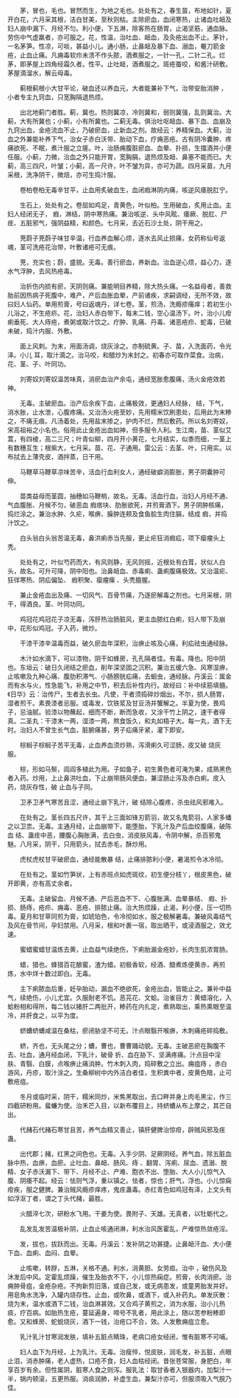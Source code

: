 <!-- { "loadSidebar": true } -->
　　茅，冒也，毛也。冒然而生，为地之毛也。处处有之，春生苗，布地如针，夏开白花，六月采其根，洁白甘美，至秋则枯。主除瘀血，血闭寒热，止诸血吐衄及妇人崩中漏下、月经不匀。利小便，下五淋，除客热在肠胃，止渴坚筋，通血脉。劳伤中气虚羸者，亦可服之。花，性温，治吐血、衄血，及灸疮出血不止。茅针，一名茅笋。性凉，可啖，甚益小儿。通小肠，止鼻衄及暴下血、溺血，罨刀箭金疮，止血止痛。凡痈毒软疖未溃不作头脓，酒煮服之，一针一孔，二针二孔。烂茅，即茅屋上四角经霜久者。性平。止吐衄，酒煮服之。斑疮蚕咬，和酱汁研敷。茅屋滴溜水，解云母毒。

　　蓟根蓟根小大甘平论，破血还以养血元，大者能兼补下气，治带安胎消肿 ，小者专主九窍血，只宽胸隔退热烦。

　　出北地蓟门者胜。蓟，冀也。热则冀凉，冷则冀和，弱则冀强，乱则冀治。大蓟，大有所冀也；小蓟，小有所冀也。二蓟无毒。俱治吐呕衄血、暴下血、血崩及九窍出血，金疮流血不止，乃破瘀血，止新血之剂。故经云：养精保血。大蓟，治血之外兼能补养下气，治女子赤白沃带、胎动下血，疗痈恶疮。古有阴冷囊肿、疼痛欲死、不眠，煮汁服之立瘥。叶，治肠痈腹脏瘀血、血晕、扑损，生擂酒并小便任服。小蓟，力微，治血之外只能开胃，宽胸膈，退热烦及衄、鼻塞不能而已。大蓟，高三四尺，叶皱；小蓟，高一尺许，叶不皱为异，亦可为蔬。四月采苗，九月采根，洗净阴干，微焙，亦可生捣汁服。

　　卷柏卷柏无毒辛甘平，止血用炙破血生，血闭瘕淋阴内痛，咳逆风痿脱肛宁。

　　生石上，处处有之。卷屈如鸡足，青黄色，叶似柏。生用破血，炙用止血。主妇人经闭无子， 瘕，淋结，阴中寒热痛。兼治咳逆、头中风眩、痿厥、脱肛、尸疰、五脏邪气，强阴益精，和颜色。七月采，去近石沙土处，阴干用之。

　　茺蔚子茺蔚子味甘辛温，行血养血解心烦，逐水去风止损痛，女药称仙号返魂，茎可洗疮花治带，叶敷诸疮可无痕。

　　茺，充实也；蔚，盛貌。无毒。善行瘀血，养新血。治血逆心烦，益心力，逐水气浮肿，去风热疮毒。

　　治折伤内损有瘀，天阴则痛。兼能明目养精，除大热头痛。一名益母者，善救胎前因热病子死腹中，难产，产后血胀血晕，产前诸疾，求嗣调经，无所不效，故曰妇人仙药。单用煎膏，号曰返魂丹，详七卷。茎，煎汤，洗瘾疹瘙痒；若初生小儿浴之，不生疮疥。花，治妇人赤白带下，每末二钱，空心温汤下。叶，治小儿疳痢垂死、大人痔疮，煮粥或取汁饮之。疔肿、乳痛、丹毒、诸恶疮疖、蛇毒，已破未破，捣汁内服、外敷。

　　面上风刺。为末，用面汤调，烧灰涂之。亦制硫黄。子、苗，入洗面药，令光泽。小儿 耳，取汁滴之。治马咬，和醋炒为末封之。初春亦可取作菜食。治病，花、茎、子、叶同功。

　　刘寄奴刘寄奴温苦味真，消瘀血治产余屯，通经宽胀愈腹痛，汤火金疮效若神。

　　无毒。主破瘀血。治产后余疾下血，止痛极效，更通妇人经脉， 结，下气，消水胀，止水泄，心腹疼痛。又治汤火疮至妙，先用糯米饮刷患处，后用此为末糁之，不痛无痕。凡汤着处，先用盐末掺之，护肉不烂，然后敷药。所以名刘寄奴，宋高祖裕之小名也。俗用此止金疮出血如神，但多服令人利。生江南，苗、茎似艾蒿，有四棱，高二三尺；叶青似柳，四月开小黄花，七月结实，似黍而细，一茎上有数穗互生；根紫大，七月采。苗、花、子通用。雷公云：去茎、叶，只用实。以布拭去上薄壳皮，酒拌蒸，日干用。

　　马鞭草马鞭草凉味苦辛，活血行血利女人，通经破癖消膨胀，男子阴囊肿可伸。

　　苗类益母而茎圆，抽穗如马鞭梢，故名。无毒。活血行血，治妇人月经不通、气血腹胀、月候不匀，破恶血 瘕痞块、肋胀欲死，并煎膏酒下。男子阴肿核痛，捣烂涂之。兼治水肿、久疟，喉痹、臊肿连颊及食鱼脍生肉住膈，结成 瘕，并捣汁饮之。

　　白头翁白头翁苦温无毒，鼻洪痢赤当先服，更止疟狂消瘕疝，项下瘿瘤头上秃。

　　处处有之，叶似芍药而大，有风则静，无风则摇，近根处有白茸，状似人白头，故名。可升可降，阴中阳也。治鼻衄血、赤毒痢、蛊痢腹痛极效。又治温疟、狂徉寒热、阴疝偏坠、 瘕积聚、瘿瘤瘰 、头秃膻腥。

　　兼止金疮血出及痛、一切风气、百骨节痛，乃逐瘀解毒之剂也。七月采根，阴干，得酒良。茎、叶同功同。

　　鸡冠花鸡冠花子凉无毒，泻肝热治肠脏风，更主血脓红白痢，妇人带下及崩中，花形似鸡冠。子入药，微炒。

　　干漆干漆辛温毒而益，破久瘀血年深积，治痹止咳及心痛，利疝祛虫通经脉。

　　木汁如水滴下，可以漆物，阴干如蜂房，孔孔隔者佳。有毒。降也。阳中阴也。东垣云：破日久闭结之瘀血，削年深坚固之沉积。兼治五缓六急、风寒湿痹，止咳嗽及九种心痛、腹肋积滞气、小肠膀胱疝痛，去蛔虫，通经脉。丹溪云：属金而有水与火，性急能飞，补用之中节，积去后补性内行。故经曰：补中续筋填髓。《日华》云：治传尸，生者去长虫。凡使，干者须捣碎炒烟出，不尔，损人肠胃，湿者煎干。素畏漆者忌服。或毒发，饮铁浆及甘豆汤并蟹解之。半夏为使，畏鸡子，忌油腻。验漆以物蘸起，细而不断，断而急收，又涂干竹上阴之，速干者得真。二圣丸：干漆末一两，湿漆一两，熬食饭久，和丸如梧子大。每一丸，酒下无时。治妇人不曾生长气血，脏腑痛甚，男子疝痛牙紧，灌下即安。

　　棕榈子棕榈子苦平无毒，止血养血须炒熟，泻滑痢久可涩肠，皮又破 烧灰服。

　　棕，形如马鬃，闾阎多植此为用。子如鱼子，初生黄色者可淹为果，成熟黑色者入药。炒用，上止鼻洪吐血，下止崩带肠风便血，兼涩肠止泻及赤白痢。皮入药，烧灰存性，破 止血与子同。

　　卫矛卫矛气寒苦且涩，通经止崩下乳汁，破 结除心腹疼，杀虫祛风邪难入。

　　在处有之。茎长四五尺许，其干上三面如锋刃箭羽，故又名鬼箭羽，人家多蟠之以卫祟。无毒。主通月经，止血崩带下，能堕胎，下乳汁及产后血绞腹痛，破陈血 结、蛊疰中恶，腰腹心胸胀满，去白虫，消皮肤风毒，令阴中解，杀百邪鬼魅。八月采，阴干，只用箭头，拭去赤毛，酥炒用。

　　虎杖虎杖甘平破瘀血，通经能散暴 结，止痛排脓利小便，暑渴煎令冰冷彻。

　　在处有之。茎如竹笋状，上有赤班点如虎斑纹，初生便分枝丫，根皮黑色，破开即黄，亦有高丈余者。

　　无毒。主破留血、月候不通、产后恶血不下、心腹胀满、血晕暴结、 瘕、扑损、肠痔，疮疖、痈毒、恶疮、排脓止痛。治大热烦躁，止渴，利小便，压一切热毒。夏月和甘草同煎为膏，如琥珀色，令冷彻如水，服之极解暑毒。兼破风毒结气及风在骨节间，孕妇禁用。八月采，根和叶裹一宿，取出晒干，或浸酒服之，效尤速。

　　蜜蜡蜜蜡甘温炼去黄，止血益气续绝伤，下痢胎漏金疮妙，长肉生肌浓胃肠。

　　蜡，猎也。蜂猎百花酿蜜，渣为蜡。初极香软，经酒、醋煮炼便黄赤，再煎炼，水中烊十数过即白。无毒。

　　主下痢脓血后重，妊孕胎动，漏血不绝欲死，金疮出血，皆能止之。兼补中益气，续绝伤，小儿尤宜。久服耐老不饥。恶芫花、文蛤。治雀目方：黄蜡溶化，入蛤粉相和得所，每二钱以猪肝二两批开，糁药在内扎定，煮熟取出，乘热熏眼至温冷，并肝食之，以平为度。

　　蛴螬蛴螬咸温在桑枯，瘀闭胁坚不可无，汁点眼翳开喉痹，木刺痛疮碎捣敷。

　　蛴，齐也，无头尾之分；螬，曹也，曹曹踊动貌。无毒。主破恶瘀在胸腹不去、吐血，通月经血闭，下乳汁，破骨 折、血在胁下、坚满疼痛。汁点目中淫肤、青翳、白膜，点喉痹止痛消肿。竹木刺入肉，捣碎敷之立出。痈疽痔 ，赤白游风，丹疹，取汁涂之。生桑柳树中内外洁白者佳，生积粪中者，皮黄色暗，止可敷疮疽。

　　冬月或临时采，阴干，糯米同炒，米焦黑取出，去口畔并身上肉毛黑尘，作三四截研粉用。蜚蠊为使。治禾芒入目，以新布覆目上，持蛴螬从布上摩之，其芒自出。

　　代赭石代赭石寒甘且苦，养气血精又善止，镇肝健脾治惊疳，辟贼风邪及疰蛊。

　　出代郡；赭，红黑之间色也。无毒。入手少阴、足厥阴经。养气血，除五脏血脉中热，血痹，血瘀。止吐血、鼻衄、肠风、痔 、翻胃、泻痢、尿血、遗溺、脱精、女子赤沃漏下、带下、月经不止、产难、胞衣不出、堕胎、大人小儿惊气入腹、阴痿不起。经云：怯则气浮，重以镇之。怯者，惊也；肝气，浮也。小儿惊痫疳疾，服之健脾。兼治贼风瘾疹痒疼，鬼疰蛊毒。赤红青色如鸡冠有泽，上文头有如浮沤丁者，谓之丁头代赭，最胜。

　　火醋淬七次，研粉水飞用。干姜为使。畏附子、天雄。无真者，以牡蛎代之。

　　乱发乱发苦温极补阴，止血止咳通闭淋，利水治风医霍乱，产难惊热敛疮淫。

　　发，拔也，拔跃而出。无毒。丹溪云：发补阴之功甚捷。止鼻衄汗血、大小便下血、血痢、血闷、血晕。

　　止咳嗽，转脬，五淋，关格不通。利水，消黄胆、女劳疸。治中 ，破伤风及沐发后中风。定霍乱烦躁，催生及胎衣不下，小儿惊热痫症。煎膏，长肉消瘀。治痈肿骨疽，金疮杂疮。不拘新剪旧落，或自己发，或无病患发，或童男胎发并好。用皂角水洗净，入罐内烧存性。止血，或吹鼻，或酒下，或入补药丸。单发灰散：烧为末，温水或酒下二钱，治血淋甚效。又合鸡子黄煎之，消为水服，治小儿热痰，疗百病。如胎热生疮，蔓延遍身，啼号不乳者，用此涂上，随以苦参粉糁即愈。又和蜂房、蛇蜕烧灰，酒下一钱，治疮口不合，效。人发敷痈疽立愈。

　　乳汁乳汁甘寒润发肤，填补五脏点睛珠，老病口疮女经闭，惟有脏寒不可哺。

　　妇人血下为月经，上为乳汁。无毒。治瘦悴，悦皮肤，润毛发，补五脏，点眼止泪，消赤肿痛，老人虚热，口疮不食，妇人血枯经闭。昔张苍常服，身肥白，年享百岁有余。但性属阴，脏寒人食之则泻。服乳法：取甘香者入银器内，加梨汁一半，锅内顿滚，五更热服。消痰润肺，补虚生血，兼梨汁亦可，但服须吸入气脘乃佳。

